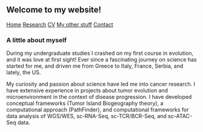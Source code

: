## Welcome to my website!

[Home](./)  [Research](./research.md)   [CV](./cv.md)   [My other stuff](./myotherstuff.md)   [Contact](./contact.md) 


### A little about myself


During my undergraduate studies I crashed on my first course in evolution, and it was love at first sight! Ever since a fascinating journey on science has started for me, and driven me from Greece to Italy, France, Serbia, and lately, the US. 


My curiosity and passion about science have led me into cancer research. I have extensive experience in projects about tumor evolution and microenvironment in the context of disease progression. I have developed conceptual frameworks (Tumor Island Biogeography theory), a computational approach (PathFinder), and computational frameworks for data analysis of WGS/WES, sc-RNA-Seq, sc-TCR/BCR-Seq, and sc-ATAC-Seq data.
